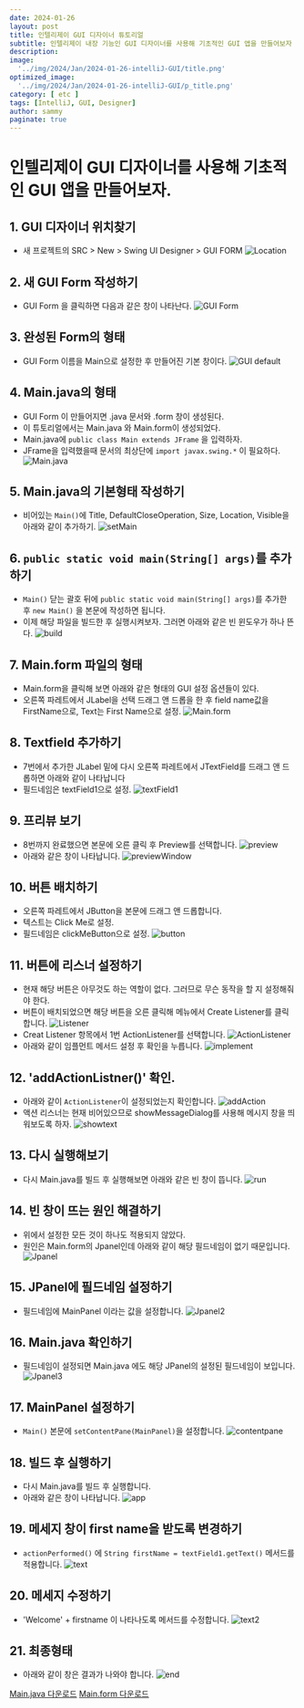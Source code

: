 ```yaml
---
date: 2024-01-26
layout: post
title: 인텔리제이 GUI 디자이너 튜토리얼
subtitle: 인텔리제이 내장 기능인 GUI 디자이너를 사용해 기초적인 GUI 앱을 만들어보자
description: 
image: 
  '../img/2024/Jan/2024-01-26-intelliJ-GUI/title.png'
optimized_image:    
  '../img/2024/Jan/2024-01-26-intelliJ-GUI/p_title.png'
category: [ etc ]
tags: [IntelliJ, GUI, Designer]
author: sammy
paginate: true
---
```


# 인텔리제이 GUI 디자이너를 사용해 기초적인 GUI 앱을 만들어보자.

## 1. GUI 디자이너 위치찾기
- 새 프로젝트의 SRC > New > Swing UI Designer > GUI FORM 
    ![Location](../img/2024/Jan/2024-01-26-intelliJ-GUI/main/GUI1.png)

## 2. 새 GUI Form 작성하기
- GUI Form 을 클릭하면 다음과 같은 창이 나타난다.
    ![GUI Form](../img/2024/Jan/2024-01-26-intelliJ-GUI/main/GUI2.png) 

## 3. 완성된 Form의 형태
- GUI Form 이름을 Main으로 설정한 후 만들어진 기본 창이다.
    ![GUI default](../img/2024/Jan/2024-01-26-intelliJ-GUI/main/GUI3.png)

## 4. Main.java의 형태
- GUI Form 이 만들어지면 .java 문서와 .form 창이 생성된다.
- 이 튜토리얼에서는 Main.java 와 Main.form이 생성되었다.
- Main.java에 `public class Main extends JFrame` 을 입력하자.
- JFrame을 입력했을때 문서의 최상단에 `import javax.swing.*` 이 필요하다. 
    ![Main.java](../img/2024/Jan/2024-01-26-intelliJ-GUI/main/GUI4.png)

## 5. Main.java의 기본형태 작성하기
- 비어있는 `Main()`에 Title, DefaultCloseOperation, Size, Location, Visible을 아래와 같이 추가하기.
    ![setMain](../img/2024/Jan/2024-01-26-intelliJ-GUI/main/GUI5.png)

## 6. `public static void main(String[] args)`를 추가하기
- `Main()` 닫는 괄호 뒤에 `public static void main(String[] args)`를 추가한 후 `new Main()` 을 본문에 작성하면 됩니다.
- 이제 해당 파일을 빌드한 후 실행시켜보자. 그러면 아래와 같은 빈 윈도우가 하나 뜬다.
    ![build](../img/2024/Jan/2024-01-26-intelliJ-GUI/main/GUI6.png)

## 7. Main.form 파일의 형태
- Main.form을 클릭해 보면 아래와 같은 형태의 GUI 설정 옵션들이 있다.
- 오른쪽 파레트에서 JLabel을 선택 드래그 앤 드롭을 한 후 field name값을 FirstName으로, Text는 First Name으로 설정.
    ![Main.form](../img/2024/Jan/2024-01-26-intelliJ-GUI/main/GUI7.png)

## 8. Textfield 추가하기
- 7번에서 추가한 JLabel 밑에 다시 오른쪽 파레트에서 JTextField를 드래그 앤 드롭하면 아래와 같이 나타납니다
- 필드네임은 textField1으로 설정.
    ![textField1](../img/2024/Jan/2024-01-26-intelliJ-GUI/main/GUI8.png)

## 9. 프리뷰 보기
- 8번까지 완료했으면 본문에 오른 클릭 후 Preview를 선택합니다.
    ![preview](../img/2024/Jan/2024-01-26-intelliJ-GUI/main/GUI9.png)
- 아래와 같은 창이 나타납니다.
    ![previewWindow](../img/2024/Jan/2024-01-26-intelliJ-GUI/main/GUI10.png)

## 10. 버튼 배치하기
- 오른쪽 파레트에서 JButton을 본문에 드래그 앤 드롭합니다.
- 텍스트는 Click Me로 설정.
- 필드네임은 clickMeButton으로 설정.
    ![button](../img/2024/Jan/2024-01-26-intelliJ-GUI/main/GUI11.png)

## 11. 버튼에 리스너 설정하기
- 현재 해당 버튼은 아무것도 하는 역할이 없다. 그러므로 무슨 동작을 할 지 설정해줘야 한다.
- 버튼이 배치되었으면 해당 버튼을 오른 클릭해 메뉴에서 Create Listener를 클릭합니다.
    ![Listener](../img/2024/Jan/2024-01-26-intelliJ-GUI/main/GUI12.png)
- Creat Listener 항목에서 1번 ActionListener를 선택합니다.
    ![ActionListener](../img/2024/Jan/2024-01-26-intelliJ-GUI/main/GUI13.png)
- 아래와 같이 임플먼트 메서드 설정 후 확인을 누릅니다.
    ![implement](../img/2024/Jan/2024-01-26-intelliJ-GUI/main/GUI14.png)

## 12. 'addActionListner()' 확인.
- 아래와 같이 `ActionListener`이 설정되었는지 확인합니다.
    ![addAction](../img/2024/Jan/2024-01-26-intelliJ-GUI/main/GUI15.png)
- 액션 리스너는 현재 비어있으므로 showMessageDialog를 사용해 메시지 창을 띄워보도록 하자.
    ![showtext](../img/2024/Jan/2024-01-26-intelliJ-GUI/main/GUI16.png)

## 13. 다시 실행해보기
- 다시 Main.java를 빌드 후 실행해보면 아래와 같은 빈 창이 뜹니다.
    ![run](../img/2024/Jan/2024-01-26-intelliJ-GUI/main/GUI17.png)

## 14. 빈 창이 뜨는 원인 해결하기
- 위에서 설정한 모든 것이 하나도 적용되지 않았다. 
- 원인은 Main.form의 Jpanel인데 아래와 같이 해당 필드네임이 없기 때문입니다.
    ![Jpanel](../img/2024/Jan/2024-01-26-intelliJ-GUI/main/GUI18.png)

## 15. JPanel에 필드네임 설정하기
- 필드네임에  MainPanel 이라는 값을 설정합니다.
    ![Jpanel2](../img/2024/Jan/2024-01-26-intelliJ-GUI/main/GUI19.png)

## 16. Main.java 확인하기
- 필드네임이 설정되면 Main.java 에도 해당 JPanel의 설정된 필드네임이 보입니다.
    ![Jpanel3](../img/2024/Jan/2024-01-26-intelliJ-GUI/main/GUI20.png?raw=true)

## 17. MainPanel 설정하기
- `Main()` 본문에 `setContentPane(MainPanel)`을 설정합니다.
    ![contentpane](../img/2024/Jan/2024-01-26-intelliJ-GUI/main/GUI21.png)

## 18. 빌드 후 실행하기
- 다시 Main.java를 빌드 후 실행합니다.
- 아래와 같은 창이 나타납니다.
    ![app](../img/2024/Jan/2024-01-26-intelliJ-GUI/main/GUI22.png)


## 19. 메세지 창이 first name을 받도록 변경하기
- `actionPerformed()` 에 `String firstName = textField1.getText()` 메서드를 적용합니다.
    ![text](../img/2024/Jan/2024-01-26-intelliJ-GUI/main/GUI23.png)

## 20. 메세지 수정하기
- 'Welcome' + firstname 이 나타나도록 메서드를 수정합니다.
    ![text2](../img/2024/Jan/2024-01-26-intelliJ-GUI/main/GUI24.png)

## 21. 최종형태
- 아래와 같이 창은 결과가 나와야 합니다.
    ![end](../img/2024/Jan/2024-01-26-intelliJ-GUI/main/GUI25.png)

[Main.java 다운로드](https://github.com/leesemin89/Chat/blob/1day/src/Main.java)
[Main.form 다운로드](https://github.com/leesemin89/Chat/blob/1day/src/Main.form)